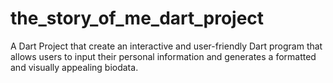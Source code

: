# the_story_of_me_dart_project
A Dart Project that create an interactive and user-friendly Dart program that allows users to input their personal information and generates a formatted and visually appealing biodata. 
